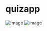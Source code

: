 # quizapp

![image](https://user-images.githubusercontent.com/77628684/129988692-5204727f-1487-4f68-98d4-13142cd9eba5.png)
![image](https://user-images.githubusercontent.com/77628684/129988716-464de46d-cb18-4e5e-aeb7-25d3de4a6237.png)

